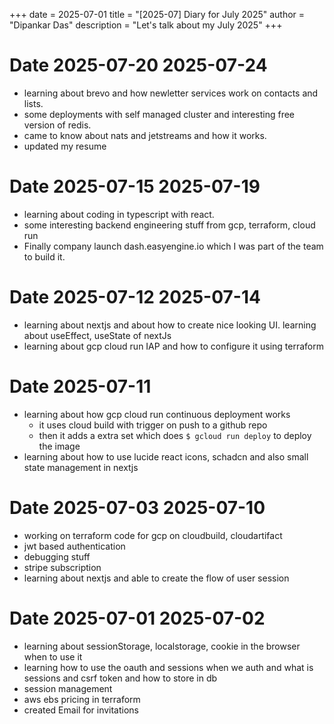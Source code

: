 +++
date = 2025-07-01
title = "[2025-07] Diary for July 2025"
author = "Dipankar Das"
description = "Let's talk about my July 2025"
+++

# Date 2025-07-20 2025-07-24
* learning about brevo and how newletter services work on contacts and lists.
* some deployments with self managed cluster and interesting free version of redis.
* came to know about nats and jetstreams and how it works.
* updated my resume

# Date 2025-07-15 2025-07-19
* learning about coding in typescript with react.
* some interesting backend engineering stuff from gcp, terraform, cloud run
* Finally company launch dash.easyengine.io which I was part of the team to build it.

# Date 2025-07-12 2025-07-14
* learning about nextjs and about how to create nice looking UI. learning about useEffect, useState of nextJs
* learning about gcp cloud run IAP and how to configure it using terraform

# Date 2025-07-11
* learning about how gcp cloud run continuous deployment works
  * it uses cloud build with trigger on push to a github repo
  * then it adds a extra set which does `$ gcloud run deploy` to deploy the image
* learning about how to use lucide react icons, schadcn and also small state management in nextjs

# Date 2025-07-03 2025-07-10
* working on terraform code for gcp on cloudbuild, cloudartifact
* jwt based authentication
* debugging stuff
* stripe subscription
* learning about nextjs and able to create the flow of user session

# Date 2025-07-01 2025-07-02
* learning about sessionStorage, localstorage, cookie in the browser when to use it
* learning how to use the oauth and sessions when we auth and what is sessions and csrf token and how to store in db
* session management
* aws ebs pricing in terraform
* created Email for invitations

